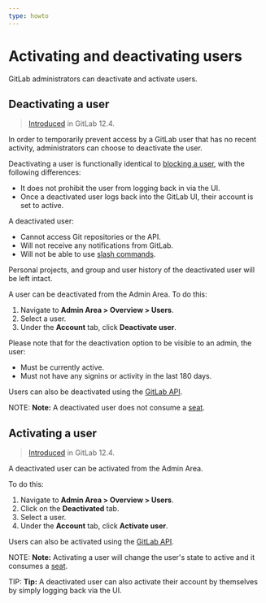 ```yaml
---
type: howto
---
```


# Activating and deactivating users

GitLab administrators can deactivate and activate users.

## Deactivating a user

> [Introduced](https://gitlab.com/gitlab-org/gitlab/-/issues/22257) in GitLab 12.4.

In order to temporarily prevent access by a GitLab user that has no recent activity, administrators
can choose to deactivate the user.

Deactivating a user is functionally identical to [blocking a user](blocking_unblocking_users.md),
with the following differences:

- It does not prohibit the user from logging back in via the UI.
- Once a deactivated user logs back into the GitLab UI, their account is set to active.

A deactivated user:

- Cannot access Git repositories or the API.
- Will not receive any notifications from GitLab.
- Will not be able to use [slash commands](../../integration/slash_commands.md).

Personal projects, and group and user history of the deactivated user will be left intact.

A user can be deactivated from the Admin Area. To do this:

1. Navigate to  **Admin Area > Overview > Users**.
1. Select a user.
1. Under the **Account** tab, click **Deactivate user**.

Please note that for the deactivation option to be visible to an admin, the user:

- Must be currently active.
- Must not have any signins or activity in the last 180 days.

Users can also be deactivated using the [GitLab API](../../api/users.md#deactivate-user).

NOTE: **Note:**
A deactivated user does not consume a [seat](../../subscriptions/index.md#choosing-the-number-of-users).

## Activating a user

> [Introduced](https://gitlab.com/gitlab-org/gitlab/-/issues/22257) in GitLab 12.4.

A deactivated user can be activated from the Admin Area.

To do this:

1. Navigate to  **Admin Area > Overview > Users**.
1. Click on the **Deactivated** tab.
1. Select a user.
1. Under the **Account** tab, click **Activate user**.

Users can also be activated using the [GitLab API](../../api/users.md#activate-user).

NOTE: **Note:**
Activating a user will change the user's state to active and it consumes a
[seat](../../subscriptions/index.md#choosing-the-number-of-users).

TIP: **Tip:**
A deactivated user can also activate their account by themselves by simply logging back via the UI.
